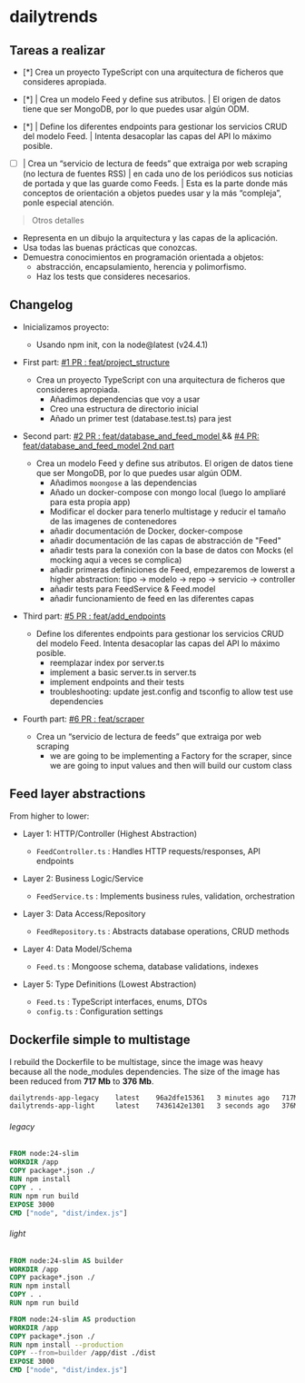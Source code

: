 # dailytrends


## Tareas a realizar
- [*]  Crea un proyecto TypeScript con una arquitectura de ficheros que consideres apropiada.

- [*] | Crea un modelo Feed y define sus atributos. 
      | El origen de datos tiene que ser MongoDB, por lo que puedes usar algún ODM.

- [*] | Define los diferentes endpoints para gestionar los servicios CRUD del modelo Feed. 
      | Intenta desacoplar las capas del API lo máximo posible.

- [ ] | Crea un “servicio de lectura de feeds” que extraiga por web scraping (no lectura de fuentes RSS) 
      | en cada uno de los periódicos sus noticias de portada y que las guarde como Feeds. 
      | Esta es la parte donde más conceptos de orientación a objetos puedes usar y la más “compleja”, ponle especial atención.

> Otros detalles
- Representa en un dibujo la arquitectura y las capas de la aplicación.
- Usa todas las buenas prácticas que conozcas.
- Demuestra conocimientos en programación orientada a objetos: 
  - abstracción, encapsulamiento, herencia y polimorfismo.
  - Haz los tests que consideres necesarios.

## Changelog

- Inicializamos proyecto:
    - Usando npm init, con la node@latest (v24.4.1)

- First part: [#1 PR : feat/project_structure ](https://github.com/aabril/dailytrends/pull/1)
    - Crea un proyecto TypeScript con una arquitectura de ficheros que consideres apropiada.
      - Añadimos dependencias que voy a usar 
      - Creo una estructura de directorio inicial
      - Añado un primer test (database.test.ts) para jest

- Second part: [#2 PR : feat/database_and_feed_model ](https://github.com/aabril/dailytrends/pull/2) && [#4 PR: feat/database_and_feed_model 2nd part](https://github.com/aabril/dailytrends/pull/4)
  - Crea un modelo Feed y define sus atributos. El origen de datos tiene que ser MongoDB, por lo que puedes usar algún ODM.
    - Añadimos `moongose` a las dependencias
    - Añado un docker-compose con mongo local (luego lo ampliaré para esta propia app)
    - Modificar el docker para tenerlo multistage y reducir el tamaño de las imagenes de contenedores
    - añadir documentación de Docker, docker-compose
    - añadir documentación de las capas de abstracción de "Feed"
    - añadir tests para la conexión con la base de datos con Mocks (el mocking aqui a veces se complica)
    - añadir primeras definiciones de Feed, empezaremos de lowerst a higher abstraction: tipo -> modelo -> repo -> servicio -> controller
    - añadir tests para FeedService & Feed.model 
    - añadir funcionamiento de feed en las diferentes capas

- Third part: [#5 PR : feat/add_endpoints ](https://github.com/aabril/dailytrends/pull/5)
  - Define los diferentes endpoints para gestionar los servicios CRUD del modelo Feed. Intenta desacoplar las capas del API lo máximo posible.
    - reemplazar index por server.ts
    - implement a basic server.ts in server.ts
    - implement endpoints and their tests
    - troubleshooting: update jest.config and tsconfig to allow test use dependencies

- Fourth part: [#6 PR : feat/scraper](https://github.com/aabril/dailytrends/pull/6)
  - Crea un “servicio de lectura de feeds” que extraiga por web scraping 
    - we are going to be implementing a Factory for the scraper, since we are going to input values and then will build our custom class

## Feed layer abstractions

From higher to lower:

- Layer 1: HTTP/Controller (Highest Abstraction)  
  - `FeedController.ts` : Handles HTTP requests/responses, API endpoints

- Layer 2: Business Logic/Service
  - `FeedService.ts`    : Implements business rules, validation, orchestration

- Layer 3: Data Access/Repository 
  - `FeedRepository.ts` : Abstracts database operations, CRUD methods

- Layer 4: Data Model/Schema
  - `Feed.ts`           : Mongoose schema, database validations, indexes

- Layer 5: Type Definitions (Lowest Abstraction) 
  - `Feed.ts`           : TypeScript interfaces, enums, DTOs
  - `config.ts`         : Configuration settings

## Dockerfile simple to multistage

I rebuild the Dockerfile to be multistage, since the image was heavy because all the node_modules dependencies.
The size of the image has been reduced from **717 Mb** to **376 Mb**.

```bash
dailytrends-app-legacy    latest    96a2dfe15361   3 minutes ago   717MB
dailytrends-app-light     latest    7436142e1301   3 seconds ago   376MB
```

###### legacy 

```Dockerfile
FROM node:24-slim
WORKDIR /app
COPY package*.json ./
RUN npm install
COPY . .
RUN npm run build
EXPOSE 3000
CMD ["node", "dist/index.js"]
```

###### light

```Dockerfile
FROM node:24-slim AS builder
WORKDIR /app
COPY package*.json ./
RUN npm install
COPY . .
RUN npm run build

FROM node:24-slim AS production
WORKDIR /app
COPY package*.json ./
RUN npm install --production
COPY --from=builder /app/dist ./dist
EXPOSE 3000
CMD ["node", "dist/index.js"]

```
